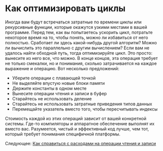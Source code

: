 # Как оптимизировать циклы
[//]: # (Version:1.0.0)
Иногда вам будут встречаться затратные по времени циклы или рекурсивные функции, которые окажутся узкими местами в вашей программе. Перед тем, как вы попытаетесь ускорить цикл, потратьте некоторое время на то, чтобы понять, можно ли избавиться от него полностью. Сработает ли здесь какой-нибудь другой алгоритм? Можно ли вычислить это параллельно с другим вычислением? Если вам не удалось найти обходной путь, тогда оптимизируйте цикл. Это просто: вынесите из него все, что можно. В конце концов, эта операция требует не только смекалки, но и понимания, сколько затрачивается на каждое выражение и операцию. Вот несколько предложений:

- Уберите операции с плавающей точкой
- Не выделяйте впустую новые блоки памяти
- Держите константы в одном месте
- Вынесите операции чтения и записи в буфер
- Старайтесь не использовать деление
- Старайтесь не использовать затратные приведения типов данных
- Перемещайте указатель вместо того, чтобы пересчитывать индексы

Стоимость каждой из этих операций зависит от вашей конкретной системы. Где-то компиляторы и аппаратное обеспечение выполнят их вместо вас. Разумеется, чистый и эффективный код лучше, чем тот, который требует понимания специфичной платформы.

Следующее: [Как справиться с расходами на операции чтения и записи](08-How-to-Deal-with-IO-Expense.md)
